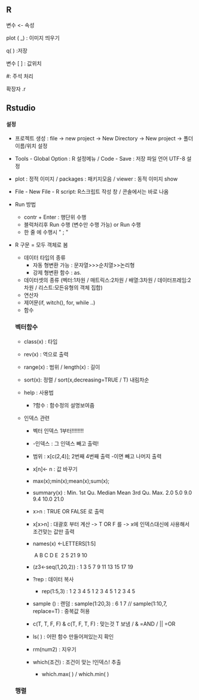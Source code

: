 ## R

변수 <- 속성

plot ( _) : 이미지 띄우기

q( ) :저장

변수 [ ] : 값위치

#: 주석 처리 

확장자 .r

## Rstudio

#### 설정

+ 프로젝트 생성 : file -> new project -> New Directory -> New project -> 폴더 이름/위치 설정
+ Tools - Global Option : R 설정메뉴  / Code - Save : 저장 파일 언어 UTF-8 설정
+ plot : 정적 이미지  / packages : 패키지모음 / viewer : 동적 이미지 show
+ File - New File - R script: R스크립트 작성 창 / 콘솔에서는 바로 나옴

+ Run 방법

  + contr + Enter : 행단위 수행 
  + 블럭처리후 Run 수행 (변수만 수행 가능) or Run 수행
  + 한 줄 에 수행시    " ; " 

+ R 구문 = 모두 객체로 봄

  + 데이터 타입의 종류
    + 자동 형변환 가능 : 문자열>>>순치열>>논리형 
    + 강제 형변환 함수 : as.
  + 데이터셋의 종류 (벡터:1차원 / 매트릭스:2차원 / 배열:3차원 / 데이터프레임:2차원 / 리스트:모든유형의 객체 집합)
  + 연산자
  + 제어문(if, witch(), for, while ..)
  + 함수

  

  ### 벡터함수

  + class(x) : 타입

  + rev(x) : 역으로 출력

  + range(x) : 범위  / length(x) : 길이

  + sort(x): 정렬 / sort(x,decreasing=TRUE / T) 내림차순 

  + help : 사용법 

    + ?함수 : 함수정의 설명보여줌

  + 인덱스 관련

    + 벡터 인덱스 1부터!!!!!!!!

    + -인덱스 : 그 인덱스 빼고 출력!

    + 범위 : x[c(2,4)]; 2번째 4번째 출력 -이면 빼고 나머지 출력

    + x[n]<- n  : 값 바꾸기

    + max(x);min(x);mean(x);sum(x);

    + summary(x) : Min. 1st Qu.  Median    Mean 3rd Qu.    Max. 
          					2.0     5.0     9.0     9.4    10.0    21.0 

    + x>n : TRUE OR FALSE 로 출력

    + x[x>n] : 대괄호 부터 계산 -> T OR F 를 -> x에 인덱스대신에 사용해서 조건맞는 값만 출력

      

    + names(x) <-LETTERS[1:5]

      ​	 A  B  C  D  E 
      ​      2  5 21  9 10 

    + (z3<-seq(1,20,2)) :  1  3  5  7  9 11 13 15 17 19

    + ?rep : 데이터 복사

      + rep(1:5,3) : 1 2 3 4 5 1 2 3 4 5 1 2 3 4 5

    + sample () : 랜덤 : sample(1:20,3) : 6 1 7 // sample(1:10,7, replace=T) : 중복값 허용

    + c(T, T, F, F) & c(T, F, T, F) : 맞는것 T 보냄 / & =AND / || =OR

    + ls( ) : 어떤 함수 만들어져있는지 확인

    + rm(num2) : 지우기

    + which(조건) : 조건이 맞는 !인덱스! 추출 

      + which.max( ) / which.min( )

  ### 행렬

  

  